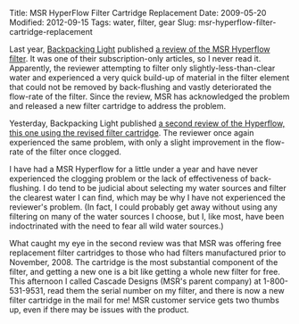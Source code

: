 Title: MSR HyperFlow Filter Cartridge Replacement
Date: 2009-05-20
Modified: 2012-09-15
Tags: water, filter, gear
Slug: msr-hyperflow-filter-cartridge-replacement

Last year, <a href="http://www.backpackinglight.com">Backpacking Light</a> published <a href="http://www.backpackinglight.com/cgi-bin/backpackinglight/msr_hyperflow_microfilter.html">a review of the MSR Hyperflow filter</a>. It was one of their subscription-only articles, so I never read it. Apparently, the reviewer attempting to filter only slightly-less-than-clear water and experienced a very quick build-up of material in the filter element that could not be removed by back-flushing and vastly deteriorated the flow-rate of the filter. Since the review, MSR has acknowledged the problem and released a new filter cartridge to address the problem.

<!--more-->

Yesterday, Backpacking Light published <a href="http://www.backpackinglight.com/cgi-bin/backpackinglight/msr_hyperflow_modified_cartridge_review.html?id=P3xvWc2U:140.160.107.66">a second review of the Hyperflow, this one using the revised filter cartridge</a>. The reviewer once again experienced the same problem, with only a slight improvement in the flow-rate of the filter once clogged.

I have had a MSR Hyperflow for a little under a year and have never experienced the clogging problem or the lack of effectiveness of back-flushing. I do tend to be judicial about selecting my water sources and filter the clearest water I can find, which may be why I have not experienced the reviewer's problem. (In fact, I could probably get away without using any filtering on many of the water sources I choose, but I, like most, have been indoctrinated with the need to fear all wild water sources.)

What caught my eye in the second review was that MSR was offering free replacement filter cartridges to those who had filters manufactured prior to November, 2008. The cartridge is the most substantial component of the filter, and getting a new one is a bit like getting a whole new filter for free. This afternoon I called Cascade Designs (MSR's parent company) at 1-800-531-9531, read them the serial number on my filter, and there is now a new filter cartridge in the mail for me! MSR customer service gets two thumbs up, even if there may be issues with the product.
